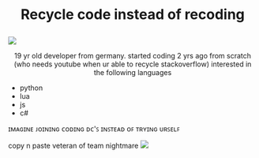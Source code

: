 <h1> 
  <p align="center">
    Recycle code instead of recoding
  </p>
</h1>
<p aling="center">
  <img src="https://s4.gifyu.com/images/standard-2fb83c2b445801947.gif">
</p>
<p align="center">
19 yr old developer from germany.
started coding 2 yrs ago from scratch (who needs youtube when ur able to recycle stackoverflow)
interested in the following languages

- python
- lua
- js 
- c#

ɪᴍᴀɢɪɴᴇ ᴊᴏɪɴɪɴɢ ᴄᴏᴅɪɴɢ ᴅᴄ'ꜱ ɪɴꜱᴛᴇᴀᴅ ᴏꜰ ᴛʀʏɪɴɢ ᴜʀꜱᴇʟꜰ

copy n paste veteran of team nightmare
<img src="https://github.com/Darkiyus/Darkiyus/blob/main/Nightmare_Banner.gif?raw=true">
</p>

